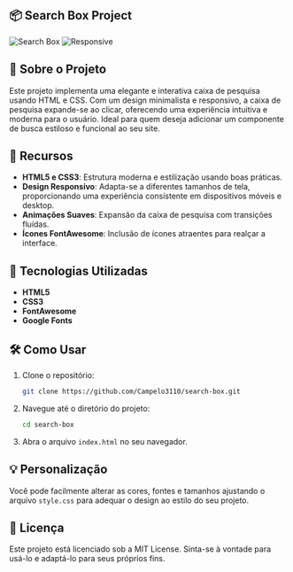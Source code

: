 ## 📦 Search Box Project

![Search Box](https://img.shields.io/badge/HTML-CSS-blue)
![Responsive](https://img.shields.io/badge/Responsive-Design-orange)

## 🌟 Sobre o Projeto

Este projeto implementa uma elegante e interativa caixa de pesquisa usando HTML e CSS. Com um design minimalista e responsivo, a caixa de pesquisa expande-se ao clicar, oferecendo uma experiência intuitiva e moderna para o usuário. Ideal para quem deseja adicionar um componente de busca estiloso e funcional ao seu site.

## 🎨 Recursos

- **HTML5 e CSS3**: Estrutura moderna e estilização usando boas práticas.
- **Design Responsivo**: Adapta-se a diferentes tamanhos de tela, proporcionando uma experiência consistente em dispositivos móveis e desktop.
- **Animações Suaves**: Expansão da caixa de pesquisa com transições fluídas.
- **Ícones FontAwesome**: Inclusão de ícones atraentes para realçar a interface.

## 🚀 Tecnologias Utilizadas

- **HTML5**
- **CSS3**
- **FontAwesome**
- **Google Fonts**

## 🛠️ Como Usar

1. Clone o repositório:
   ```bash
   git clone https://github.com/Campelo3110/search-box.git
   ```
2. Navegue até o diretório do projeto:
   ```bash
   cd search-box
   ```
3. Abra o arquivo `index.html` no seu navegador.

## 💡 Personalização

Você pode facilmente alterar as cores, fontes e tamanhos ajustando o arquivo `style.css` para adequar o design ao estilo do seu projeto.

## 📝 Licença

Este projeto está licenciado sob a MIT License. Sinta-se à vontade para usá-lo e adaptá-lo para seus próprios fins.
